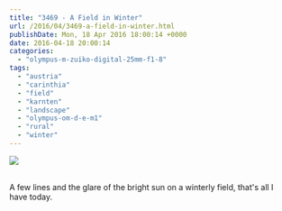 ```yaml
---
title: "3469 - A Field in Winter"
url: /2016/04/3469-a-field-in-winter.html
publishDate: Mon, 18 Apr 2016 18:00:14 +0000
date: 2016-04-18 20:00:14
categories: 
  - "olympus-m-zuiko-digital-25mm-f1-8"
tags: 
  - "austria"
  - "carinthia"
  - "field"
  - "karnten"
  - "landscape"
  - "olympus-om-d-e-m1"
  - "rural"
  - "winter"
---
```

<div class="container">
<div class="center"><a target="_blank" href="https://d25zfm9zpd7gm5.cloudfront.net/1200x1200/2015/20151227_113112_lr.jpg"><img class="webfeedsFeaturedVisual" src="https://d25zfm9zpd7gm5.cloudfront.net/0600x0600/2015/20151227_113112_lr.jpg" /></a></div>
</div>
<br />

A few lines and the glare of the bright sun on a winterly field, that's all I have today.

